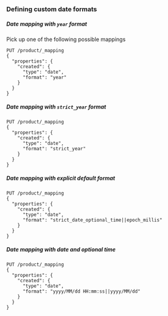 ### Defining custom date formats

##### Date mapping with `year` format

Pick up one of the following possible mappings

```
PUT /product/_mapping
{
  "properties": {
    "created": {
      "type": "date",
      "format": "year"
    }
  }
}
```

##### Date mapping with `strict_year` format

```
PUT /product/_mapping
{
  "properties": {
    "created": {
      "type": "date",
      "format": "strict_year"
    }
  }
}
```

##### Date mapping with explicit default format

```
PUT /product/_mapping
{
  "properties": {
    "created": {
      "type": "date",
      "format": "strict_date_optional_time||epoch_millis"
    }
  }
}
```

##### Date mapping with date and optional time

```
PUT /product/_mapping
{
  "properties": {
    "created": {
      "type": "date",
      "format": "yyyy/MM/dd HH:mm:ss||yyyy/MM/dd"
    }
  }
}
```
